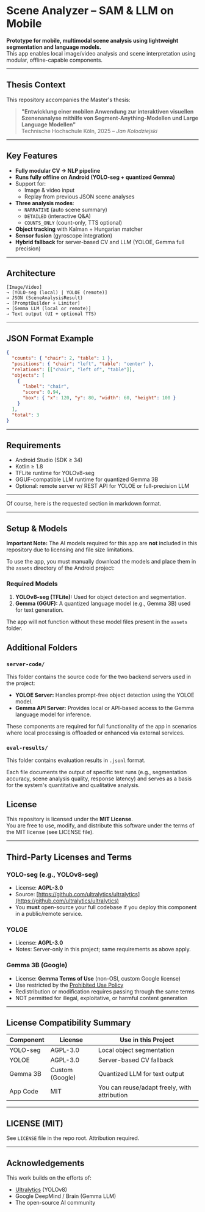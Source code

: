 # Scene Analyzer – SAM & LLM on Mobile

**Prototype for mobile, multimodal scene analysis using lightweight segmentation and language models.**  
This app enables local image/video analysis and scene interpretation using modular, offline-capable components.

---

## Thesis Context

This repository accompanies the Master's thesis:

> **"Entwicklung einer mobilen Anwendung zur interaktiven visuellen Szenenanalyse mithilfe von Segment-Anything-Modellen und Large Language Modellen"**  
> Technische Hochschule Köln, 2025 – *Jan Kolodziejski*

---

## Key Features

- **Fully modular CV → NLP pipeline**
- **Runs fully offline on Android (YOLO-seg + quantized Gemma)**
- Support for:
  - Image & video input
  - Replay from previous JSON scene analyses
- **Three analysis modes**:
  - `NARRATIVE` (auto scene summary)
  - `DETAILED` (interactive Q&A)
  - `COUNTS_ONLY` (count-only, TTS optional)
- **Object tracking** with Kalman + Hungarian matcher
- **Sensor fusion** (gyroscope integration)
- **Hybrid fallback** for server-based CV and LLM (YOLOE, Gemma full precision)

---

## Architecture

```text
[Image/Video] 
→ [YOLO-seg (local) | YOLOE (remote)] 
→ JSON (SceneAnalysisResult) 
→ [PromptBuilder + Limiter] 
→ [Gemma LLM (local or remote)] 
→ Text output (UI + optional TTS)
```

---

## JSON Format Example

```json
{
  "counts": { "chair": 2, "table": 1 },
  "positions": { "chair": "left", "table": "center" },
  "relations": [["chair", "left of", "table"]],
  "objects": [
    {
      "label": "chair",
      "score": 0.94,
      "box": { "x": 120, "y": 80, "width": 60, "height": 100 }
    }
  ],
  "total": 3
}
```

---

## Requirements

- Android Studio (SDK ≥ 34)
- Kotlin ≥ 1.8
- TFLite runtime for YOLOv8-seg
- GGUF-compatible LLM runtime for quantized Gemma 3B
- Optional: remote server w/ REST API for YOLOE or full-precision LLM

---

Of course, here is the requested section in markdown format.

---

## Setup & Models

**Important Note:** The AI models required for this app are **not** included in this repository due to licensing and file size limitations.

To use the app, you must manually download the models and place them in the `assets` directory of the Android project:

### Required Models

1. **YOLOv8-seg (TFLite):** Used for object detection and segmentation.
2. **Gemma (GGUF):** A quantized language model (e.g., Gemma 3B) used for text generation.

The app will not function without these model files present in the `assets` folder.

## Additional Folders

### `server-code/`

This folder contains the source code for the two backend servers used in the project:

- **YOLOE Server:** Handles prompt-free object detection using the YOLOE model.
- **Gemma API Server:** Provides local or API-based access to the Gemma language model for inference.

These components are required for full functionality of the app in scenarios where local processing is offloaded or enhanced via external services.

### `eval-results/`

This folder contains evaluation results in `.jsonl` format.

Each file documents the output of specific test runs (e.g., segmentation accuracy, scene analysis quality, response latency) and serves as a basis for the system's quantitative and qualitative analysis.

## License

This repository is licensed under the **MIT License**.  
You are free to use, modify, and distribute this software under the terms of the MIT license (see LICENSE file).

---

## Third-Party Licenses and Terms

### YOLO-seg (e.g., YOLOv8-seg)
- License: **AGPL-3.0**
- Source: [https://github.com/ultralytics/ultralytics](https://github.com/ultralytics/ultralytics)
- You **must** open-source your full codebase if you deploy this component in a public/remote service.

### YOLOE
- License: **AGPL-3.0**
- Notes: Server-only in this project; same requirements as above apply.

### Gemma 3B (Google)
- License: **Gemma Terms of Use** (non-OSI, custom Google license)
- Use restricted by the [Prohibited Use Policy](https://ai.google.dev/gemma/terms)
- Redistribution or modification requires passing through the same terms
- NOT permitted for illegal, exploitative, or harmful content generation

---

## License Compatibility Summary

| Component  | License      | Use in this Project         |
|------------|--------------|-----------------------------|
| YOLO-seg   | AGPL-3.0     | Local object segmentation   |
| YOLOE      | AGPL-3.0     | Server-based CV fallback    |
| Gemma 3B   | Custom (Google) | Quantized LLM for text output |
| App Code   | MIT          | You can reuse/adapt freely, with attribution |

---

## LICENSE (MIT)

See `LICENSE` file in the repo root. Attribution required.

---

## Acknowledgements

This work builds on the efforts of:
- [Ultralytics](https://github.com/ultralytics) (YOLOv8)
- Google DeepMind / Brain (Gemma LLM)
- The open-source AI community

